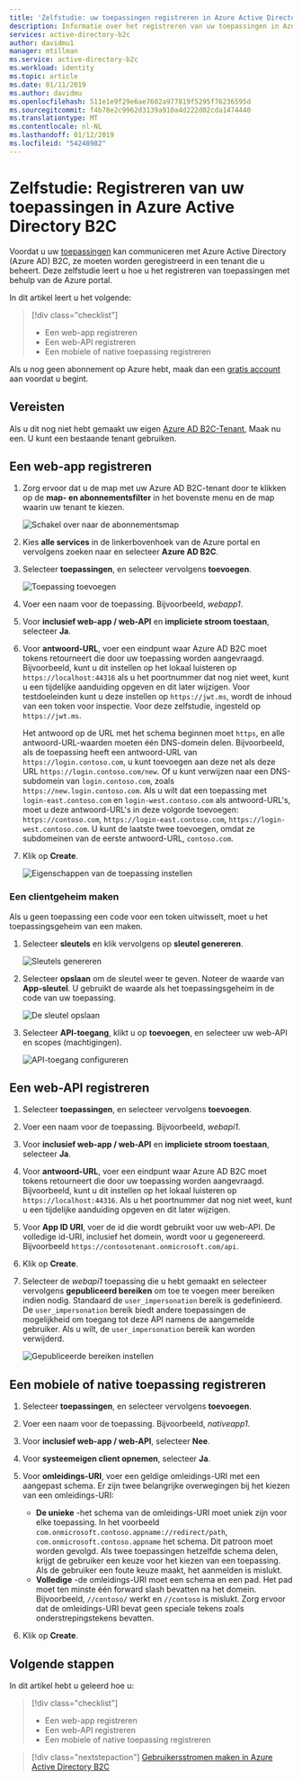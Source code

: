 ```yaml
---
title: 'Zelfstudie: uw toepassingen registreren in Azure Active Directory B2C | Microsoft Docs'
description: Informatie over het registreren van uw toepassingen in Azure Active Directory B2C met behulp van de Azure portal.
services: active-directory-b2c
author: davidmu1
manager: mtillman
ms.service: active-directory-b2c
ms.workload: identity
ms.topic: article
ms.date: 01/11/2019
ms.author: davidmu
ms.openlocfilehash: 511e1e9f29e6ae7602a977819f5295f76236595d
ms.sourcegitcommit: f4b78e2c9962d3139a910a4d222d02cda1474440
ms.translationtype: MT
ms.contentlocale: nl-NL
ms.lasthandoff: 01/12/2019
ms.locfileid: "54248982"
---
```

# <a name="tutorial-register-your-applications-in-azure-active-directory-b2c"></a>Zelfstudie: Registreren van uw toepassingen in Azure Active Directory B2C

Voordat u uw [toepassingen](active-directory-b2c-apps.md) kan communiceren met Azure Active Directory (Azure AD) B2C, ze moeten worden geregistreerd in een tenant die u beheert. Deze zelfstudie leert u hoe u het registreren van toepassingen met behulp van de Azure portal.

In dit artikel leert u het volgende:

> [!div class="checklist"]
> * Een web-app registreren
> * Een web-API registreren
> * Een mobiele of native toepassing registreren

Als u nog geen abonnement op Azure hebt, maak dan een [gratis account](https://azure.microsoft.com/free/?WT.mc_id=A261C142F) aan voordat u begint.

## <a name="prerequisites"></a>Vereisten

Als u dit nog niet hebt gemaakt uw eigen [Azure AD B2C-Tenant](tutorial-create-tenant.md), Maak nu een. U kunt een bestaande tenant gebruiken.

## <a name="register-a-web-application"></a>Een web-app registreren

1. Zorg ervoor dat u de map met uw Azure AD B2C-tenant door te klikken op de **map- en abonnementsfilter** in het bovenste menu en de map waarin uw tenant te kiezen.

    ![Schakel over naar de abonnementsmap](./media/tutorial-register-applications/switch-directories.png)

2. Kies **alle services** in de linkerbovenhoek van de Azure portal en vervolgens zoeken naar en selecteer **Azure AD B2C**.
3. Selecteer **toepassingen**, en selecteer vervolgens **toevoegen**.

    ![Toepassing toevoegen](./media/tutorial-register-applications/add-application.png)

4. Voer een naam voor de toepassing. Bijvoorbeeld, *webapp1*.
5. Voor **inclusief web-app / web-API** en **impliciete stroom toestaan**, selecteer **Ja**.
6. Voor **antwoord-URL**, voer een eindpunt waar Azure AD B2C moet tokens retourneert die door uw toepassing worden aangevraagd. Bijvoorbeeld, kunt u dit instellen op het lokaal luisteren op `https://localhost:44316` als u het poortnummer dat nog niet weet, kunt u een tijdelijke aanduiding opgeven en dit later wijzigen. Voor testdoeleinden kunt u deze instellen op `https://jwt.ms`, wordt de inhoud van een token voor inspectie. Voor deze zelfstudie, ingesteld op `https://jwt.ms`. 

    Het antwoord op de URL met het schema beginnen moet `https`, en alle antwoord-URL-waarden moeten één DNS-domein delen. Bijvoorbeeld, als de toepassing heeft een antwoord-URL van `https://login.contoso.com`, u kunt toevoegen aan deze net als deze URL `https://login.contoso.com/new`. Of u kunt verwijzen naar een DNS-subdomein van `login.contoso.com`, zoals `https://new.login.contoso.com`. Als u wilt dat een toepassing met `login-east.contoso.com` en `login-west.contoso.com` als antwoord-URL's, moet u deze antwoord-URL's in deze volgorde toevoegen: `https://contoso.com`, `https://login-east.contoso.com`, `https://login-west.contoso.com`. U kunt de laatste twee toevoegen, omdat ze subdomeinen van de eerste antwoord-URL, `contoso.com`.

7. Klik op **Create**.

    ![Eigenschappen van de toepassing instellen](./media/tutorial-register-applications/application-properties.png)

### <a name="create-a-client-secret"></a>Een clientgeheim maken

Als u geen toepassing een code voor een token uitwisselt, moet u het toepassingsgeheim van een maken.

1. Selecteer **sleutels** en klik vervolgens op **sleutel genereren**.

    ![Sleutels genereren](./media/tutorial-register-applications/generate-keys.png)

2. Selecteer **opslaan** om de sleutel weer te geven. Noteer de waarde van **App-sleutel**. U gebruikt de waarde als het toepassingsgeheim in de code van uw toepassing.

    ![De sleutel opslaan](./media/tutorial-register-applications/save-key.png)
    
3. Selecteer **API-toegang**, klikt u op **toevoegen**, en selecteer uw web-API en scopes (machtigingen).

    ![API-toegang configureren](./media/tutorial-register-applications/api-access.png)

## <a name="register-a-web-api"></a>Een web-API registreren

1. Selecteer **toepassingen**, en selecteer vervolgens **toevoegen**.
3. Voer een naam voor de toepassing. Bijvoorbeeld, *webapi1*.
4. Voor **inclusief web-app / web-API** en **impliciete stroom toestaan**, selecteer **Ja**.
5. Voor **antwoord-URL**, voer een eindpunt waar Azure AD B2C moet tokens retourneert die door uw toepassing worden aangevraagd. Bijvoorbeeld, kunt u dit instellen op het lokaal luisteren op `https://localhost:44316`. Als u het poortnummer dat nog niet weet, kunt u een tijdelijke aanduiding opgeven en dit later wijzigen.
6. Voor **App ID URI**, voer de id die wordt gebruikt voor uw web-API. De volledige id-URI, inclusief het domein, wordt voor u gegenereerd. Bijvoorbeeld `https://contosotenant.onmicrosoft.com/api`.
7. Klik op **Create**.
8. Selecteer de *webapi1* toepassing die u hebt gemaakt en selecteer vervolgens **gepubliceerd bereiken** om toe te voegen meer bereiken indien nodig. Standaard de `user_impersonation` bereik is gedefinieerd. De `user_impersonation` bereik biedt andere toepassingen de mogelijkheid om toegang tot deze API namens de aangemelde gebruiker. Als u wilt, de `user_impersonation` bereik kan worden verwijderd.

    ![Gepubliceerde bereiken instellen](./media/tutorial-register-applications/published-scopes.png)


## <a name="register-a-mobile-or-native-application"></a>Een mobiele of native toepassing registreren

1. Selecteer **toepassingen**, en selecteer vervolgens **toevoegen**.
2. Voer een naam voor de toepassing. Bijvoorbeeld, *nativeapp1*.
3. Voor **inclusief web-app / web-API**, selecteer **Nee**.
4. Voor **systeemeigen client opnemen**, selecteer **Ja**.
5. Voor **omleidings-URI**, voer een geldige omleidings-URI met een aangepast schema. Er zijn twee belangrijke overwegingen bij het kiezen van een omleidings-URI:

    - **De unieke** -het schema van de omleidings-URI moet uniek zijn voor elke toepassing. In het voorbeeld `com.onmicrosoft.contoso.appname://redirect/path`, `com.onmicrosoft.contoso.appname` het schema. Dit patroon moet worden gevolgd. Als twee toepassingen hetzelfde schema delen, krijgt de gebruiker een keuze voor het kiezen van een toepassing. Als de gebruiker een foute keuze maakt, het aanmelden is mislukt.
    - **Volledige** -de omleidings-URI moet een schema en een pad. Het pad moet ten minste één forward slash bevatten na het domein. Bijvoorbeeld, `//contoso/` werkt en `//contoso` is mislukt. Zorg ervoor dat de omleidings-URI bevat geen speciale tekens zoals onderstrepingstekens bevatten.

6. Klik op **Create**.

## <a name="next-steps"></a>Volgende stappen

In dit artikel hebt u geleerd hoe u:

> [!div class="checklist"]
> * Een web-app registreren
> * Een web-API registreren
> * Een mobiele of native toepassing registreren

> [!div class="nextstepaction"]
> [Gebruikersstromen maken in Azure Active Directory B2C](tutorial-create-user-flows.md)